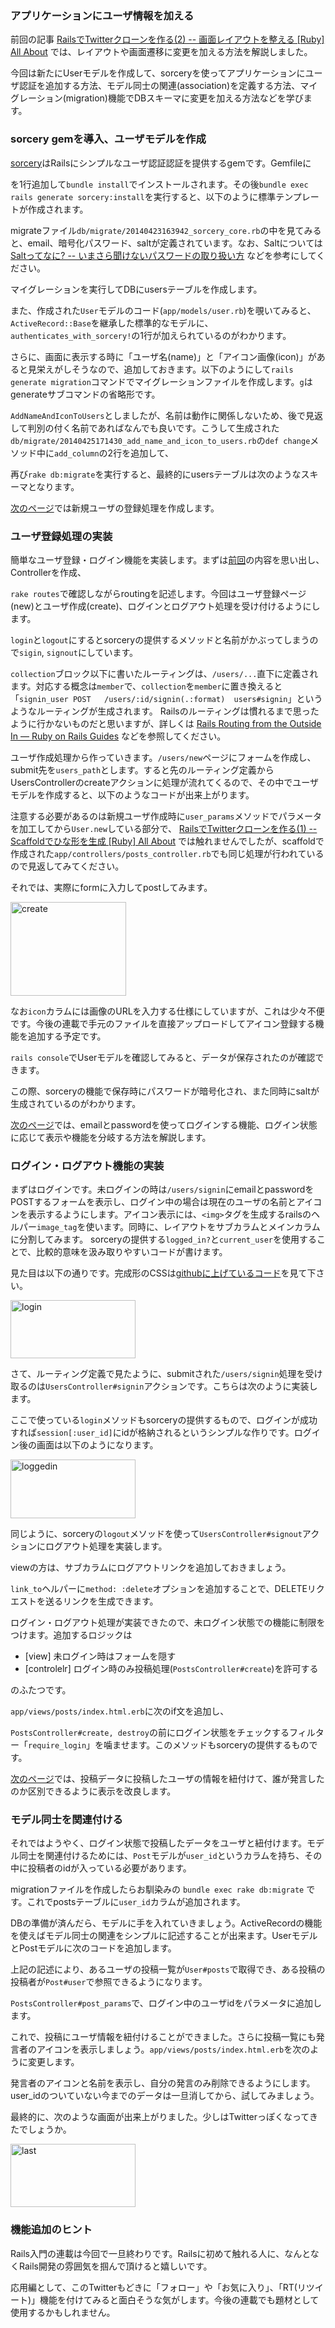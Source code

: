 ### アプリケーションにユーザ情報を加える

前回の記事 [RailsでTwitterクローンを作る(2) -- 画面レイアウトを整える [Ruby] All About](http://allabout.co.jp/gm/gc/441740/) では、レイアウトや画面遷移に変更を加える方法を解説しました。

今回は新たにUserモデルを作成して、sorceryを使ってアプリケーションにユーザ認証を追加する方法、モデル同士の関連(association)を定義する方法、マイグレーション(migration)機能でDBスキーマに変更を加える方法などを学びます。


### sorcery gemを導入、ユーザモデルを作成

[sorcery](https://github.com/NoamB/sorcery)はRailsにシンプルなユーザ認証認証を提供するgemです。Gemfileに

<script src="https://gist.github.com/memerelics/89e6ce0b83d8bda8a16f.js?file=gem.rb"></script>

を1行追加して`bundle install`でインストールされます。その後`bundle exec rails generate sorcery:install`を実行すると、以下のように標準テンプレートが作成されます。

<script src="https://gist.github.com/memerelics/89e6ce0b83d8bda8a16f.js?file=install.sh"></script>

migrateファイル`db/migrate/20140423163942_sorcery_core.rb`の中を見てみると、email、暗号化パスワード、saltが定義されています。なお、Saltについては [Saltってなに? -- いまさら聞けないパスワードの取り扱い方](http://www.slideshare.net/ockeghem/ss-25447896/23) などを参考にしてください。

<script src="https://gist.github.com/memerelics/89e6ce0b83d8bda8a16f.js?file=sorcery_core.rb"></script>

マイグレーションを実行してDBにusersテーブルを作成します。

<script src="https://gist.github.com/memerelics/89e6ce0b83d8bda8a16f.js?file=migrate.sh"></script>

また、作成された`User`モデルのコード(`app/models/user.rb`)を覗いてみると、`ActiveRecord::Base`を継承した標準的なモデルに、`authenticates_with_sorcery!`の1行が加えられているのがわかります。

<script src="https://gist.github.com/memerelics/89e6ce0b83d8bda8a16f.js?file=models_user.rb"></script>


さらに、画面に表示する時に「ユーザ名(name)」と「アイコン画像(icon)」があると見栄えがしそうなので、追加しておきます。以下のようにして`rails generate migration`コマンドでマイグレーションファイルを作成します。`g`はgenerateサブコマンドの省略形です。

<script src="https://gist.github.com/memerelics/89e6ce0b83d8bda8a16f.js?file=new_migration.sh"></script>

`AddNameAndIconToUsers`としましたが、名前は動作に関係しないため、後で見返して判別の付く名前であればなんでも良いです。こうして生成された`db/migrate/20140425171430_add_name_and_icon_to_users.rb`の`def change`メソッド中に`add_column`の2行を追加して、

<script src="https://gist.github.com/memerelics/89e6ce0b83d8bda8a16f.js?file=add_name_and_icon_to_users.rb"></script>

再び`rake db:migrate`を実行すると、最終的にusersテーブルは次のようなスキーマとなります。

<script src="https://gist.github.com/memerelics/89e6ce0b83d8bda8a16f.js?file=users.sql"></script>


[次のページ](/gm/gc/441762/2/)では新規ユーザの登録処理を作成します。

<div style="page-break-after: always"><span style="display: none">&nbsp;</span></div>


### ユーザ登録処理の実装

簡単なユーザ登録・ログイン機能を実装します。まずは[前回](http://allabout.co.jp/gm/gc/441740/)の内容を思い出し、Controllerを作成、

<script src="https://gist.github.com/memerelics/89e6ce0b83d8bda8a16f.js?file=gene_con.sh"></script>

`rake routes`で確認しながらroutingを記述します。今回はユーザ登録ページ(new)とユーザ作成(create)、ログインとログアウト処理を受け付けるようにします。

<script src="https://gist.github.com/memerelics/89e6ce0b83d8bda8a16f.js?file=routes.rb"></script>

`login`と`logout`にするとsorceryの提供するメソッドと名前がかぶってしまうので`sigin`, `signout`にしています。

<script src="https://gist.github.com/memerelics/89e6ce0b83d8bda8a16f.js?file=routes.sh"></script>

`collection`ブロック以下に書いたルーティングは、`/users/...`直下に定義されます。対応する概念は`member`で、`collection`を`member`に置き換えると「`signin_user POST   /users/:id/signin(.:format)  users#signin`」というようなルーティングが生成されます。
Railsのルーティングは慣れるまで思ったように行かないものだと思いますが、詳しくは [Rails Routing from the Outside In — Ruby on Rails Guides](http://guides.rubyonrails.org/routing.html) などを参照してください。


ユーザ作成処理から作っていきます。`/users/new`ページにフォームを作成し、submit先を`users_path`とします。すると先のルーティング定義からUsersControllerのcreateアクションに処理が流れてくるので、その中でユーザモデルを作成すると、以下のようなコードが出来上がります。

<script src="https://gist.github.com/memerelics/89e6ce0b83d8bda8a16f.js?file=new.html.erb"></script>

<script src="https://gist.github.com/memerelics/89e6ce0b83d8bda8a16f.js?file=users_controller.rb"></script>

注意する必要があるのは新規ユーザ作成時に`user_params`メソッドでパラメータを加工してから`User.new`している部分で、
[RailsでTwitterクローンを作る(1) -- Scaffoldでひな形を生成 [Ruby] All About](http://allabout.co.jp/gm/gc/440949/) では触れませんでしたが、scaffoldで作成された`app/controllers/posts_controller.rb`でも同じ処理が行われているので見返してみてください。

それでは、実際にformに入力してpostしてみます。

<div class="center200 article_image_box"><a href="//img2.allabout.co.jp/gm/article/b/441762/create.png" class="slide_image" rel="allabout-gallery" title="create"><img src="//img2.allabout.co.jp/gm/article/441762/create.png" width="185" height="150" alt="create" class="article_image" /></a></div>

なお`icon`カラムには画像のURLを入力する仕様にしていますが、これは少々不便です。今後の連載で手元のファイルを直接アップロードしてアイコン登録する機能を追加する予定です。

`rails console`でUserモデルを確認してみると、データが保存されたのが確認できます。

<script src="https://gist.github.com/memerelics/89e6ce0b83d8bda8a16f.js?file=user_first.rb"></script>

この際、sorceryの機能で保存時にパスワードが暗号化され、また同時にsaltが生成されているのがわかります。

[次のページ](/gm/gc/441762/3/)では、emailとpasswordを使ってログインする機能、ログイン状態に応じて表示や機能を分岐する方法を解説します。

<div style="page-break-after: always"><span style="display: none">&nbsp;</span></div>


### ログイン・ログアウト機能の実装

まずはログインです。未ログインの時は`/users/signin`にemailとpasswordをPOSTするフォームを表示し、ログイン中の場合は現在のユーザの名前とアイコンを表示するようにします。アイコン表示には、`<img>`タグを生成するrailsのヘルパー`image_tag`を使います。同時に、レイアウトをサブカラムとメインカラムに分割してみます。
sorceryの提供する`logged_in?`と`current_user`を使用することで、比較的意味を汲み取りやすいコードが書けます。

<script src="https://gist.github.com/memerelics/89e6ce0b83d8bda8a16f.js?file=layout.erb"></script>

見た目は以下の通りです。完成形のCSSは[githubに上げているコード](https://github.com/memerelics/allabout/blob/article007/samples/Rwitter/app/assets/stylesheets/posts.css.scss)を見て下さい。

<div class="center200 article_image_box"><a href="//img2.allabout.co.jp/gm/article/b/441762/login.png" class="slide_image" rel="allabout-gallery" title="login"><img src="//img2.allabout.co.jp/gm/article/441762/login.png" width="200" height="93" alt="login" class="article_image" /></a></div>

さて、ルーティング定義で見たように、submitされた`/users/signin`処理を受け取るのは`UsersController#signin`アクションです。こちらは次のように実装します。

<script src="https://gist.github.com/memerelics/89e6ce0b83d8bda8a16f.js?file=signin.rb"></script>

ここで使っている`login`メソッドもsorceryの提供するもので、ログインが成功すれば`session[:user_id]`にidが格納されるというシンプルな作りです。ログイン後の画面は以下のようになります。

<div class="center200 article_image_box"><a href="//img2.allabout.co.jp/gm/article/b/441762/loggedin.png" class="slide_image" rel="allabout-gallery" title="loggedin"><img src="//img2.allabout.co.jp/gm/article/441762/loggedin.png" width="200" height="94" alt="loggedin" class="article_image" /></a></div>

同じように、sorceryの`logout`メソッドを使って`UsersController#signout`アクションにログアウト処理を実装します。

<script src="https://gist.github.com/memerelics/89e6ce0b83d8bda8a16f.js?file=signout.rb"></script>

viewの方は、サブカラムにログアウトリンクを追加しておきましょう。

<script src="https://gist.github.com/memerelics/89e6ce0b83d8bda8a16f.js?file=logout.erb"></script>

`link_to`ヘルパーに`method: :delete`オプションを追加することで、DELETEリクエストを送るリンクを生成できます。


ログイン・ログアウト処理が実装できたので、未ログイン状態での機能に制限をつけます。追加するロジックは

* [view] 未ログイン時はフォームを隠す
* [controlelr] ログイン時のみ投稿処理(`PostsController#create`)を許可する

のふたつです。

`app/views/posts/index.html.erb`に次のif文を追加し、

<script src="https://gist.github.com/memerelics/89e6ce0b83d8bda8a16f.js?file=render_form.erb"></script>

`PostsController#create, destroy`の前にログイン状態をチェックするフィルター「`require_login`」を噛ませます。このメソッドもsorceryの提供するものです。

<script src="https://gist.github.com/memerelics/89e6ce0b83d8bda8a16f.js?file=require_login.rb"></script>


[次のページ](/gm/gc/441762/4/)では、投稿データに投稿したユーザの情報を紐付けて、誰が発言したのか区別できるように表示を改良します。

<div style="page-break-after: always"><span style="display: none">&nbsp;</span></div>


### モデル同士を関連付ける

それではようやく、ログイン状態で投稿したデータをユーザと紐付けます。モデル同士を関連付けるためには、`Post`モデルが`user_id`というカラムを持ち、その中に投稿者のidが入っている必要があります。

<script src="https://gist.github.com/memerelics/89e6ce0b83d8bda8a16f.js?file=user_id.rb"></script>

migrationファイルを作成したらお馴染みの `bundle exec rake db:migrate` です。これでpostsテーブルに`user_id`カラムが追加されます。


DBの準備が済んだら、モデルに手を入れていきましょう。ActiveRecordの機能を使えばモデル同士の関連をシンプルに記述することが出来ます。UserモデルとPostモデルに次のコードを追加します。

<script src="https://gist.github.com/memerelics/89e6ce0b83d8bda8a16f.js?file=relations.rb"></script>

上記の記述により、あるユーザの投稿一覧が`User#posts`で取得でき、ある投稿の投稿者が`Post#user`で参照できるようになります。

`PostsController#post_params`で、ログイン中のユーザidをパラメータに追加します。

<script src="https://gist.github.com/memerelics/89e6ce0b83d8bda8a16f.js?file=post_params.rb"></script>

これで、投稿にユーザ情報を紐付けることができました。さらに投稿一覧にも発言者のアイコンを表示しましょう。`app/views/posts/index.html.erb`を次のように変更します。

<script src="https://gist.github.com/memerelics/89e6ce0b83d8bda8a16f.js?file=posts_with_users.erb"></script>

発言者のアイコンと名前を表示し、自分の発言のみ削除できるようにします。user_idのついていない今までのデータは一旦消してから、試してみましょう。

<script src="https://gist.github.com/memerelics/89e6ce0b83d8bda8a16f.js?file=delete_posts.sql"></script>

最終的に、次のような画面が出来上がりました。少しはTwitterっぽくなってきたでしょうか。

<div class="center200 article_image_box"><a href="//img2.allabout.co.jp/gm/article/b/441762/last.png" class="slide_image" rel="allabout-gallery" title="last"><img src="//img2.allabout.co.jp/gm/article/441762/last.png" width="200" height="101" alt="last" class="article_image" /></a></div>


### 機能追加のヒント

Rails入門の連載は今回で一旦終わりです。Railsに初めて触れる人に、なんとなくRails開発の雰囲気を掴んで頂けると嬉しいです。

応用編として、このTwitterもどきに「フォロー」や「お気に入り」、「RT(リツイート)」機能を付けてみると面白そうな気がします。今後の連載でも題材として使用するかもしれません。
